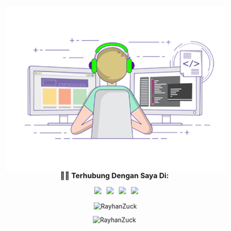 <div align="center">
  
  <img align="right" alt="GIF" src="https://raw.githubusercontent.com/devSouvik/devSouvik/master/gif3.gif" width="500"/>
  </a>
  <h3> 🤝🏻 Terhubung Dengan Saya Di: </h3>

<p align="center">
&nbsp; <a href="https://www.facebook.com/rayhanbusiness" onclick="window.open('https://m.facebook.com/messages/thread/100002550020302/?entrypoint=profile_message_button')"" target="_blank" rel="noopener noreferrer"><img src="https://img.icons8.com/plasticine/100/000000/facebook.png" width="50" /></a>  
&nbsp; <a href="https://www.facebook.com/rayhan.27.xyz" onclick="window.open('https://m.facebook.com/messages/thread/100002550020302/?entrypoint=profile_message_button')"" target="_blank" rel="noopener noreferrer"><img src="https://img.icons8.com/plasticine/100/000000/facebook.png" width="50" /></a>  
&nbsp; <a href="https://api.whatsapp.com/send/?phone=6289643500499&text=haii bang aku ngefans sama kamu" target="_blank" rel="noopener noreferrer"><img src="https://img.icons8.com/plasticine/100/000000/whatsapp" width="50" /></a>  
&nbsp; <a href="mailto:muhammadrayhan2727@gmail.com?subject=Hai%20Bang&body=Haii%20Bang%20aku%20ngefans%20sama%20kamu" target="_blank" rel="noopener noreferrer"><img src="https://img.icons8.com/plasticine/100/000000/gmail.png"  width="50" /></a>
</p>
<p>&nbsp;<img align="center" src="https://github-readme-stats.vercel.app/api?username=RayhanZuck&show_icons=true&locale=id" alt="RayhanZuck"/></p>
<p align="center"> <img src="https://komarev.com/ghpvc/?username=RayhanZuck&label=Profile%20views&color=0e75b6&style=flat" alt="RayhanZuck"/></p>
</a>
</div>
<br>
